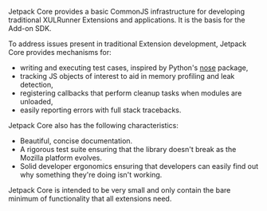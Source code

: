Jetpack Core provides a basic CommonJS infrastructure for
developing traditional XULRunner Extensions and applications. It is
the basis for the Add-on SDK.

To address issues present in traditional Extension development,
Jetpack Core provides mechanisms for:

* writing and executing test cases, inspired by Python's [nose]
  package,
* tracking JS objects of interest to aid in memory profiling and leak
  detection,
* registering callbacks that perform cleanup tasks when modules are
  unloaded,
* easily reporting errors with full stack tracebacks.

Jetpack Core also has the following characteristics:

* Beautiful, concise documentation.
* A rigorous test suite ensuring that the library doesn't break as the
  Mozilla platform evolves.
* Solid developer ergonomics ensuring that developers can easily find
  out why something they're doing isn't working.

Jetpack Core is intended to be very small and only contain the bare
minimum of functionality that all extensions need.

  [nose]: http://code.google.com/p/python-nose/
